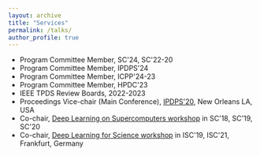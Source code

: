 ```yaml
---
layout: archive
title: "Services"
permalink: /talks/
author_profile: true
---
```


- Program Committee Member, SC'24, SC'22-20
- Program Committee Member, IPDPS'24
- Program Committee Member, ICPP'24-23
- Program Committee Member, HPDC'23
- IEEE TPDS Review Boards, 2022-2023
- Proceedings Vice-chair (Main Conference), [IPDPS'20](http://www.ipdps.org/), New Orleans LA, USA
- Co-chair, [Deep Learning on Supercomputers workshop](https://dlonsc.github.io/) in SC'18, SC'19, SC'20
- Co-chair, [Deep Learning for Science workshop](https://dlonsc.github.io/) in ISC'19, ISC'21, Frankfurt, Germany

